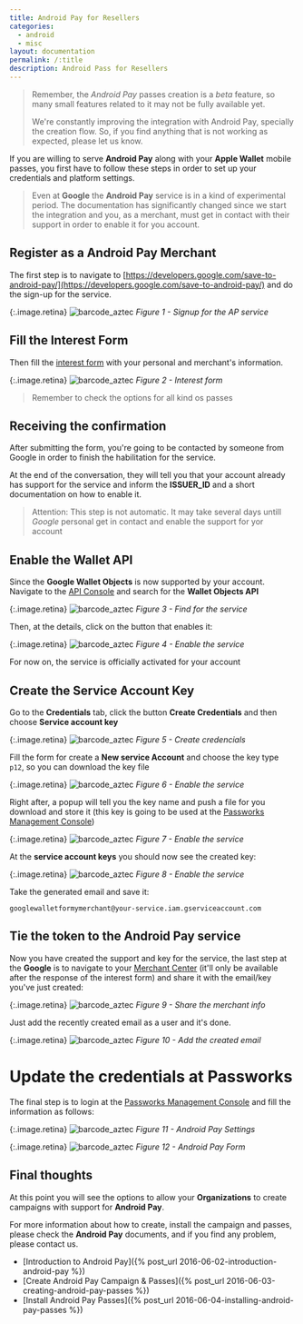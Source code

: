 ```yaml
---
title: Android Pay for Resellers
categories:
  - android
  - misc
layout: documentation
permalink: /:title
description: Android Pass for Resellers
---
```


> Remember, the *Android Pay* passes creation is a *beta* feature, so many small features related
> to it may not be fully available yet.
>
> We're constantly improving the integration with Android Pay, specially the creation flow.
> So, if you find anything that is not working as expected, please let us know.

If you are willing to serve **Android Pay** along with your **Apple Wallet** mobile passes,
you first have to follow these steps in order to set up your credentials and platform settings.

> Even at **Google** the **Android Pay** service is in a kind of experimental period.
> The documentation has significantly changed since we start the integration and you, as a merchant,
> must get in contact with their support in order to enable it for you account.


## Register as a Android Pay Merchant

The first step is to navigate to
[https://developers.google.com/save-to-android-pay/](https://developers.google.com/save-to-android-pay/)
and do the sign-up for the service.

{:.image.retina}
![barcode_aztec](/assets/images/ap-signup.png)
*Figure 1 - Signup for the AP service*


## Fill the Interest Form

Then fill the [interest form](https://support.google.com/androidpay/merchant/contact/interest?rd=1)
with your personal and merchant's information.

{:.image.retina}
![barcode_aztec](/assets/images/ap-interestform.png)
*Figure 2 - Interest form*

> Remember to check the options for all kind os passes

## Receiving the confirmation

After submitting the form, you're going to be contacted by someone from Google in order to finish
the habilitation for the service.

At the end of the conversation, they will tell you that your account already has support for
the service and inform the __ISSUER_ID__ and a short documentation on how to enable it.

> Attention: This step is not automatic. It may take several days untill *Google* personal
> get in contact and enable the support for yor account


## Enable the Wallet API

Since the **Google Wallet Objects** is now supported by your account. Navigate to the
[API Console](https://console.developers.google.com/apis/library) and search for the __Wallet Objects API__

{:.image.retina}
![barcode_aztec](/assets/images/ap-enable1.png)
*Figure 3 - Find for the service*

Then, at the details, click on the button that enables it:

{:.image.retina}
![barcode_aztec](/assets/images/ap-enable2.png)
*Figure 4 - Enable the service*

For now on, the service is officially activated for your account

## Create the Service Account Key

Go to the __Credentials__ tab, click the button **Create Credentials** and then choose
__Service account key__

{:.image.retina}
![barcode_aztec](/assets/images/ap-create-servcred.png)
*Figure 5 - Create credencials*

Fill the form for create a **New service Account** and choose the key type `p12`, so you can download
the key file

{:.image.retina}
![barcode_aztec](/assets/images/ap-create-servcred2.png)
*Figure 6 - Enable the service*

Right after, a popup will tell you the key name and push a file for you download and store it
(this key is going to be used at the [Passworks Management Console](https://manage.passworks.io/))

{:.image.retina}
![barcode_aztec](/assets/images/ap-create-servcred3.png)
*Figure 7 - Enable the service*

At the **service account keys** you should now see the created key:

{:.image.retina}
![barcode_aztec](/assets/images/ap-create-servcred4.png)
*Figure 8 - Enable the service*

Take the generated email and save it:

`googlewalletformymerchant@your-service.iam.gserviceaccount.com`


## Tie the token to the Android Pay service

Now you have created the support and key for the service, the last step at the **Google** is to
navigate to your [Merchant Center](https://wallet.google.com/merchant/walletobjects/)
(it'll only be available after the response of the interest form) and share it with the email/key
you've just created:

{:.image.retina}
![barcode_aztec](/assets/images/ap-merchantcenter.png)
*Figure 9 - Share the merchant info*

Just add the recently created email as a user and it's done.

{:.image.retina}
![barcode_aztec](/assets/images/ap-merchantcenter-share.png)
*Figure 10 - Add the created email*

# Update the credentials at Passworks

The final step is to login at the [Passworks Management Console](http://manage.passworks.io/) and fill the information as follows:

{:.image.retina}
![barcode_aztec](/assets/images/ap-pw-settings.png)
*Figure 11 - Android Pay Settings*

{:.image.retina}
![barcode_aztec](/assets/images/ap-pw-settings2.png)
*Figure 12 - Android Pay Form*

## Final thoughts

At this point you will see the options to allow your **Organizations** to create campaigns with
support for **Android Pay**.

For more information about how to create, install the campaign and passes, please check
the **Android Pay**  documents, and if you find any problem, please contact us.

 * [Introduction to Android Pay]({% post_url 2016-06-02-introduction-android-pay %})
 * [Create Android Pay Campaign & Passes]({% post_url 2016-06-03-creating-android-pay-passes %})
 * [Install Android Pay Passes]({% post_url 2016-06-04-installing-android-pay-passes %})

